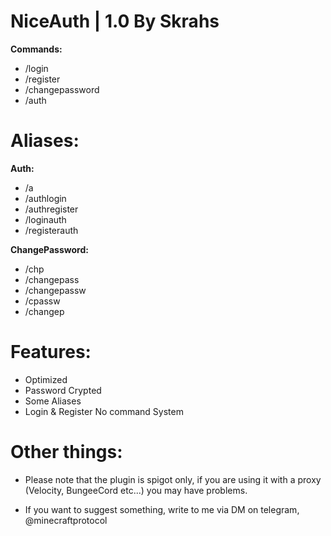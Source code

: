# NiceAuth | 1.0 By Skrahs

**Commands:**
- /login
- /register
- /changepassword
- /auth

# Aliases:

**Auth:**
- /a
- /authlogin
- /authregister
- /loginauth
- /registerauth

**ChangePassword:**
- /chp
- /changepass
- /changepassw
- /cpassw
- /changep

# Features:

- Optimized
- Password Crypted
- Some Aliases
- Login & Register No command System

# Other things:

- Please note that the plugin is spigot only, if you are using it with a proxy (Velocity, BungeeCord etc...) you may have problems.

- If you want to suggest something, write to me via DM on telegram, @minecraftprotocol
